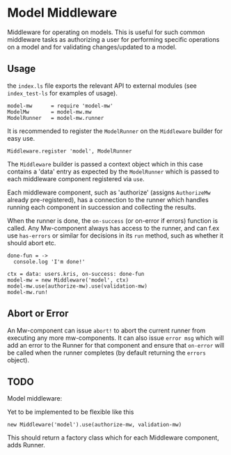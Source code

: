 # Model Middleware

Middleware for operating on models. This is useful for such common middleware tasks as
authorizing a user for performing specific operations on a model and for validating changes/updated to a model.

## Usage

the `index.ls` file exports the relevant API to external modules (see `index_test-ls` for examples of usage).

```livescript
model-mw      = require 'model-mw'
ModelMw       = model-mw.mw
ModelRunner   = model-mw.runner
```

It is recommended to register the `ModelRunner` on the `Middleware` builder for easy use.

```livescript
Middleware.register 'model', ModelRunner
```

The `Middleware` builder is passed a context object which in this case contains a 'data' entry as expected by the
 `ModelRunner` which is passed to each middleware component registered via `use`.

Each middleware component, such as 'authorize' (assigns `AuthorizeMw` already pre-registered), has a connection to the
 runner which handles running each component in succession and collecting the results.

When the runner is done, the `on-success` (or on-error if errors) function is called.
Any Mw-component always has access to the runner, and can f.ex use `has-errors` or similar for decisions in its `run` method,
 such as whether it should abort etc.

```livescript
done-fun = ->
  console.log 'I'm done!'

ctx = data: users.kris, on-success: done-fun
model-mw = new Middleware('model', ctx)
model-mw.use(authorize-mw).use(validation-mw)
model-mw.run!
```


## Abort or Error

An Mw-component can issue `abort!` to abort the current runner from executing any more mw-components.
It can also issue `error msg` which will add an error to the Runner for that component and
ensure that `on-error` will be called when the runner completes (by default returning the `errors` object).

## TODO

Model middleware:

Yet to be implemented to be flexible like this

```livescript
new Middleware('model').use(authorize-mw, validation-mw)
```

This should return a factory class which for each Middleware component, adds Runner.
